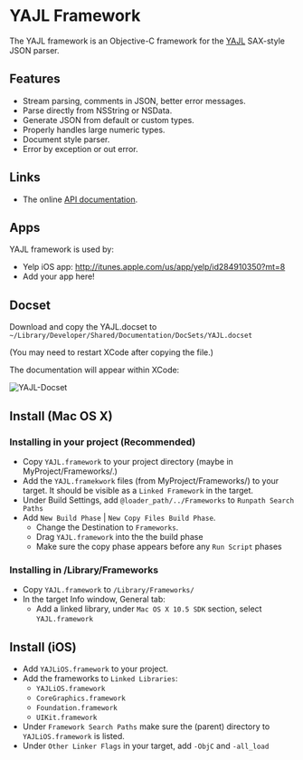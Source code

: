 # YAJL Framework

The YAJL framework is an Objective-C framework for the [YAJL](http://lloyd.github.com/yajl/) SAX-style JSON parser.

## Features

- Stream parsing, comments in JSON, better error messages.
- Parse directly from NSString or NSData.
- Generate JSON from default or custom types.
- Properly handles large numeric types.
- Document style parser.
- Error by exception or out error.

## Links

- The online [API documentation](http://gabriel.github.com/yajl-objc/).

## Apps

YAJL framework is used by:

- Yelp iOS app: http://itunes.apple.com/us/app/yelp/id284910350?mt=8
- Add your app here!

## Docset

Download and copy the YAJL.docset to `~/Library/Developer/Shared/Documentation/DocSets/YAJL.docset`

(You may need to restart XCode after copying the file.)

The documentation will appear within XCode:

![YAJL-Docset](http://rel.me.s3.amazonaws.com/yajl/images/docset.png)

## Install (Mac OS X)

### Installing in your project (Recommended)

- Copy `YAJL.framework` to your project directory (maybe in MyProject/Frameworks/.)
- Add the `YAJL.framekwork` files (from MyProject/Frameworks/) to your target. It should be visible as a `Linked Framework` in the target. 
- Under Build Settings, add `@loader_path/../Frameworks` to `Runpath Search Paths` 
- Add `New Build Phase` | `New Copy Files Build Phase`. 
	- Change the Destination to `Frameworks`.
	- Drag `YAJL.framework` into the the build phase
	- Make sure the copy phase appears before any `Run Script` phases 

### Installing in /Library/Frameworks

- Copy `YAJL.framework` to `/Library/Frameworks/`
- In the target Info window, General tab:
	- Add a linked library, under `Mac OS X 10.5 SDK` section, select `YAJL.framework`

## Install (iOS)

- Add `YAJLiOS.framework` to your project.
- Add the frameworks to `Linked Libraries`:
  - `YAJLiOS.framework`
  - `CoreGraphics.framework`
  - `Foundation.framework`
  - `UIKit.framework`
- Under `Framework Search Paths` make sure the (parent) directory to `YAJLiOS.framework` is listed.
- Under `Other Linker Flags` in your target, add `-ObjC` and `-all_load`




